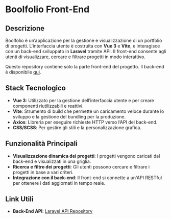 # Boolfolio Front-End

## Descrizione
Boolfolio è un’applicazione per la gestione e visualizzazione di un portfolio di progetti. L'interfaccia utente è costruita con **Vue 3** e **Vite**, e interagisce con un back-end sviluppato in **Laravel** tramite API. Il front-end consente agli utenti di visualizzare, cercare e filtrare progetti in modo interattivo.

Questo repository contiene solo la parte front-end del progetto. Il back-end è disponibile [qui](https://github.com/ginevrabotrugno/laravel-api).

## Stack Tecnologico
- **Vue 3**: Utilizzato per la gestione dell’interfaccia utente e per creare componenti riutilizzabili e reattivi.
- **Vite**: Strumento di build che permette un caricamento veloce durante lo sviluppo e la gestione del bundling per la produzione.
- **Axios**: Libreria per eseguire richieste HTTP verso l’API del back-end.
- **CSS/SCSS**: Per gestire gli stili e la personalizzazione grafica.

## Funzionalità Principali
- **Visualizzazione dinamica dei progetti**: I progetti vengono caricati dal back-end e visualizzati in una griglia.
- **Ricerca e filtro dei progetti**: Gli utenti possono cercare e filtrare i progetti in base a vari criteri.
- **Integrazione con il back-end**: Il front-end si connette a un'API RESTful per ottenere i dati aggiornati in tempo reale.

## Link Utili
- **Back-End API**: [Laravel API Repository](https://github.com/ginevrabotrugno/laravel-api)


